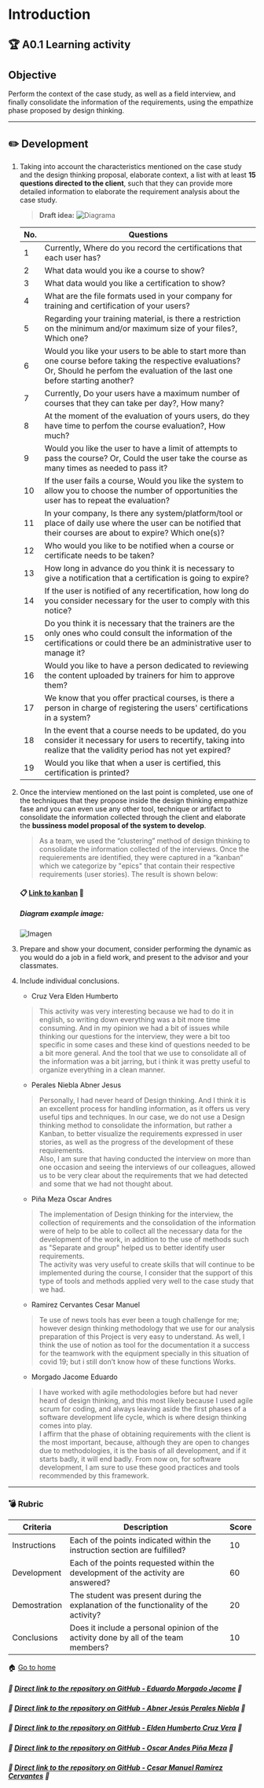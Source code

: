 # Introduction

## :trophy: A0.1 Learning activity

## Objective

Perform the context of the case study, as well as a field interview, and finally consolidate the information of the requirements, using the empathize phase proposed by design thinking.

___

## :pencil2:  Development

1. Taking into account the characteristics mentioned on the case study and the design thinking proposal, elaborate context, a list with at least **15 questions directed to the client**, such that they can provide more detailed information to elaborate the requirement analysis about the case study.

    > **Draft idea:**
    ![Diagrama](../img/modelonegociover2.drawio.png)

    | No.     | Questions                                                                                  |
    | ------------- |-------------------------------------------------------------------------------------------- |
    | 1 |Currently, Where do you record the certifications that each user has? |
    | 2 |What data would you ike a course to show?|
    | 3 |What data would you like a certification to show? |
    | 4 |What are the file formats used in your company for training and certification of your users?|
    | 5 |Regarding your training material, is there a restriction on the minimum and/or maximum size of your files?, Which one?|
    | 6 |Would you like your users to be able to start more than one course before taking the respective evaluations? Or, Should he perfom the evaluation of the last one before starting another? |
    | 7 |Currently, Do your users have a maximum number of courses that they can take per day?, How many? |
    | 8 |At the moment of the evaluation of yours users, do they have time to perfom the course evaluation?, How much? |
    | 9 |Would you like the user to have a limit of attempts to pass the course? Or, Could the user take the course as many times as needed to pass it? |
    | 10 |If the user fails a course, Would you like the system to allow you to choose the number of opportunities the user has to repeat the evaluation? |
    | 11 |In your company, Is there any system/platform/tool or place of daily use where the user can be notified that their courses are about to expire? Which one(s)? |
    | 12 |Who would you like to be notified when a course or certificate needs to be taken? |
    | 13 |How long in advance do you think it is necessary to give a notification that a certification is going to expire? |
    | 14 |If the user is notified of any recertification, how long do you consider necessary for the user to comply with this notice? |
    | 15 |Do you think it is necessary that the trainers are the only ones who could consult the information of the certifications or could there be an administrative user to manage it? |
    | 16 |Would you like to have a person dedicated to reviewing the content uploaded by trainers for him to approve them? |
    | 17 |We know that you offer practical courses, is there a person in charge of registering the users' certifications in a system? |
    | 18 |In the event that a course needs to be updated, do you consider it necessary for users to recertify, taking into realize that the validity period has not yet expired? |
    | 19 |Would you like that when a user is certified, this certification is printed? |


2. Once the interview mentioned on the last point is completed, use one of the techniques that they propose inside the design thinking empathize fase and you can even use any other tool, technique or artifact to consolidate the information collected through the client and elaborate the **bussiness model proposal of the system to develop**.

    > As a team, we used the “clustering” method of design thinking to consolidate the information collected of the interviews. Once the requierements are identified, they were captured in a “kanban” which we categorize by "epics" that contain their respective requirements (user stories). The result is shown below:
    #### :clipboard: [Link to kanban](https://www.notion.so/dc66ed01617b442c9af2009c3dc9fca0?v=cfff5b770fa0413cb7435dc69cfae689) :bookmark_tabs:

    ##### Diagram example image:
    ![Imagen](../img\A0.1_DiagramImageExample.png)

3. Prepare and show your document, consider performing the dynamic as you would do a job in a field work, and present to the advisor and your classmates.

4. Include individual conclusions.

    - Cruz Vera Elden Humberto
    > This activity was very interesting because we had to do it in english, so writing down everything was a bit more time consuming. And in my opinion we had a bit of issues while thinking our questions for the interview, they were a bit too specific in some cases and these kind of questions needed to be a bit more general. And the tool that we use to consolidate all of the information was a bit jarring, but i think it was pretty useful to organize everything in a clean manner.

    - Perales Niebla Abner Jesus
    >Personally, I had never heard of Design thinking. And I think it is an excellent process for handling information, as it offers us very useful tips and techniques. In our case, we do not use a Design thinking method to consolidate the information, but rather a Kanban, to better visualize the requirements expressed in user stories, as well as the progress of the development of these requirements. <br> Also, I am sure that having conducted the interview on more than one occasion and seeing the interviews of our colleagues, allowed us to be very clear about the requirements that we had detected and some that we had not thought about.

    - Piña Meza Oscar Andres
    > The implementation of Design thinking for the interview, the collection of requirements and the consolidation of the information were of help to be able to collect all the necessary data for the development of the work, in addition to the use of methods such as "Separate and group" helped us to better identify user requirements. <br> The activity was very useful to create skills that will continue to be implemented during the course, I consider that the support of this type of tools and methods applied very well to the case study that we had.

    - Ramirez Cervantes Cesar Manuel
    > Te use of news tools has ever been a tough challenge for me; however design thinking methodology that we use for our analysis preparation of this Project is very easy to understand. As well, I think the use of notion as tool for the documentation it a success for the teamwork with the equipment specially in this situation of covid 19; but i still don’t know how of these functions Works.

    - Morgado Jacome Eduardo
    > I have worked with agile methodologies before but had never heard of design thinking, and this most likely because I used agile scrum for coding, and always leaving aside the first phases of a software development life cycle, which is where design thinking comes into play. <br> I affirm that the phase of obtaining requirements with the client is the most important, because, although they are open to changes due to methodologies, it is the basis of all development, and if it starts badly, it will end badly. From now on, for software development, I am sure to use these good practices and tools recommended by this framework.

___

### :bomb: Rubric

| Criteria     | Description                                                                                  | Score |
| ------------- | -------------------------------------------------------------------------------------------- | ------- |
| Instructions | Each of the points indicated within the instruction section are fulfilled?            | 10      |  | 5 |
| Development    | Each of the points requested within the development of the activity are answered?     | 60      |
| Demostration  | The student was present during the explanation of the functionality of the activity?            | 20      |
| Conclusions  | Does it include a personal opinion of the activity done by all of the team members? | 10      |

:house: [Go to home](../readme.md)

##### :open_file_folder: [Direct link to the repository on GitHub - Eduardo Morgado Jacome](https://github.com/EduardoMJ99/AnalisisAvanzadoSoft_2021-1) :open_file_folder:

##### :open_file_folder: [Direct link to the repository on GitHub - Abner Jesús Perales Niebla](https://github.com/AbnerPerales19/AnalisisAvanzadoDeSoftware_AbnerPerales) :open_file_folder:

##### :open_file_folder: [Direct link to the repository on GitHub - Elden Humberto Cruz Vera](https://github.com/CruzVeraEldenHumberto/Analisis-Avanzado-de-Software-Cruz-Vera) :open_file_folder:

##### :open_file_folder: [Direct link to the repository on GitHub - Oscar Andes Piña Meza](https://github.com/oscarpm96/Analisis-Avanzado-16210567.git) :open_file_folder:

##### :open_file_folder: [Direct link to the repository on GitHub - Cesar Manuel Ramírez Cervantes](https://github.com/CMRamirezC/Analisis_Avanzado-_Software_Ramirez_Cervantes.git) :open_file_folder: